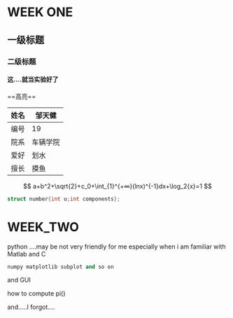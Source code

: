 # WEEK ONE
## 一级标题

### 二级标题

#### 这....就当实验好了

==高亮==

| 姓名 | 邹天健   |
| ---- | -------- |
| 编号 | 19       |
| 院系 | 车辆学院 |
| 爱好 | 划水     |
| 擅长 | 摸鱼     |

$$
a+b^2+\sqrt{2}+c_0+\int_{1}^{+∞}(lnx)^{-1}dx+\log_2{x}=1
$$

```c
struct number{int u;int components};
```


# WEEK_TWO
python ....may be not very friendly for me
especially when i am familiar with Matlab and C
```python
numpy matplotlib subplot and so on
```

and GUI

how to compute pi()

and.....I forgot....
